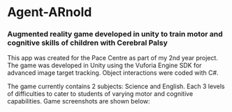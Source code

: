 # Agent-ARnold
### Augmented reality game developed in unity to train motor and cognitive skills of children with Cerebral Palsy

This app was created for the Pace Centre as part of my 2nd year project. The game was developed in Unity using the Vuforia Engine SDK for advanced image target tracking. Object interactions were coded with C#.

The game currently contains 2 subjects: Science and English. Each 3 levels of difficulties to cater to students of varying motor and cognitive capabilities. Game screenshots are shown below:

